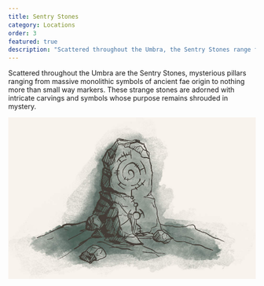 ```yaml
---
title: Sentry Stones
category: Locations
order: 3
featured: true
description: "Scattered throughout the Umbra, the Sentry Stones range from massive monolithic pillars to small way markers, adorned with intricate carvings and symbols of mysterious purpose."
---
```


Scattered throughout the Umbra are the Sentry Stones, mysterious pillars ranging from massive monolithic symbols of ancient fae origin to nothing more than small way markers. These strange stones are adorned with intricate carvings and symbols whose purpose remains shrouded in mystery.

![Eldren Sentry Stone](/assets/images/explore/sentry-stone.jpg "Eldren Sentry Stone")

